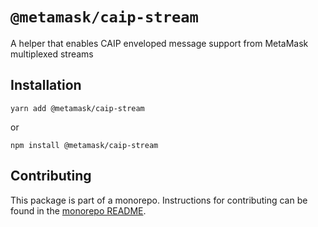 # `@metamask/caip-stream`

A helper that enables CAIP enveloped message support from MetaMask multiplexed streams

## Installation

`yarn add @metamask/caip-stream`

or

`npm install @metamask/caip-stream`

## Contributing

This package is part of a monorepo. Instructions for contributing can be found in the [monorepo README](https://github.com/MetaMask/core#readme).
